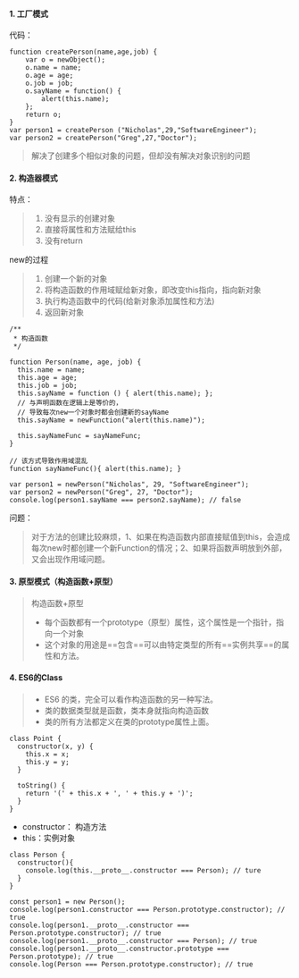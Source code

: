 #### 1. 工厂模式

代码：
```
function createPerson(name,age,job) {
    var o = newObject();
    o.name = name;
    o.age = age;
    o.job = job;
    o.sayName = function() {
        alert(this.name);
    };
    return o;
}
var person1 = createPerson ("Nicholas",29,"SoftwareEngineer");
var person2 = createPerson("Greg",27,"Doctor");
```
>解决了创建多个相似对象的问题，但却没有解决对象识别的问题

#### 2. 构造器模式

特点：
>1. 没有显示的创建对象
>2. 直接将属性和方法赋给this
>3. 没有return

new的过程
>1. 创建一个新的对象
>2. 将构造函数的作用域赋给新对象，即改变this指向，指向新对象
>3. 执行构造函数中的代码(给新对象添加属性和方法)
>4. 返回新对象

```
/**
 * 构造函数
 */

function Person(name, age, job) { 
  this.name = name; 
  this.age = age; 
  this.job = job; 
  this.sayName = function () { alert(this.name); };
  // 与声明函数在逻辑上是等价的，
  // 导致每次new一个对象时都会创建新的sayName
  this.sayName = newFunction("alert(this.name)");

  this.sayNameFunc = sayNameFunc;
} 

// 该方式导致作用域混乱
function sayNameFunc(){ alert(this.name); }

var person1 = newPerson("Nicholas", 29, "SoftwareEngineer");
var person2 = newPerson("Greg", 27, "Doctor");
console.log(person1.sayName === person2.sayName); // false
```

问题：
>对于方法的创建比较麻烦，1、如果在构造函数内部直接赋值到this，会造成每次new时都创建一个新Function的情况；2、如果将函数声明放到外部，又会出现作用域问题。

#### 3. 原型模式（构造函数+原型）

>构造函数+原型
>* 每个函数都有一个prototype（原型）属性，这个属性是一个指针，指向一个对象
>* 这个对象的用途是==包含==可以由特定类型的所有==实例共享==的属性和方法。

#### 4. ES6的Class
>* ES6 的类，完全可以看作构造函数的另一种写法。
>* 类的数据类型就是函数，类本身就指向构造函数
>* 类的所有方法都定义在类的prototype属性上面。

```
class Point {
  constructor(x, y) {
    this.x = x;
    this.y = y;
  }

  toString() {
    return '(' + this.x + ', ' + this.y + ')';
  }
}
```
* constructor： 构造方法
* this：实例对象

```
class Person {
  constructor(){
    console.log(this.__proto__.constructor === Person); // ture
  }
}

const person1 = new Person();
console.log(person1.constructor === Person.prototype.constructor); // true
console.log(person1.__proto__.constructor === Person.prototype.constructor); // true
console.log(person1.__proto__.constructor === Person); // true
console.log(person1.__proto__.constructor.prototype === Person.prototype); // true
console.log(Person === Person.prototype.constructor); // true
```

